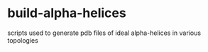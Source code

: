 # build-alpha-helices
scripts used to generate pdb files of ideal alpha-helices in various topologies

